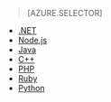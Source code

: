 > [AZURE.SELECTOR]
- [.NET](../articles/storage/storage-dotnet-how-to-use-tables.md)
- [Node.js](../articles/storage/storage-nodejs-how-to-use-table-storage.md)
- [Java](../articles/storage/storage-java-how-to-use-table-storage.md)
- [C++](../articles/storage/storage-c-plus-plus-how-to-use-tables.md)
- [PHP](../articles/storage/storage-php-how-to-use-table-storage.md)
- [Ruby](../articles/storage/storage-ruby-how-to-use-table-storage.md)
- [Python](../articles/storage/storage-python-how-to-use-table-storage.md)

<!---HONumber=July15_HO3-->